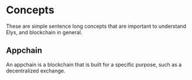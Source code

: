 # Concepts
These are simple sentence long concepts that are important to understand Elys, and blockchain in general.

## Appchain
An appchain is a blockchain that is built for a specific purpose, such as a decentralized exchange.
